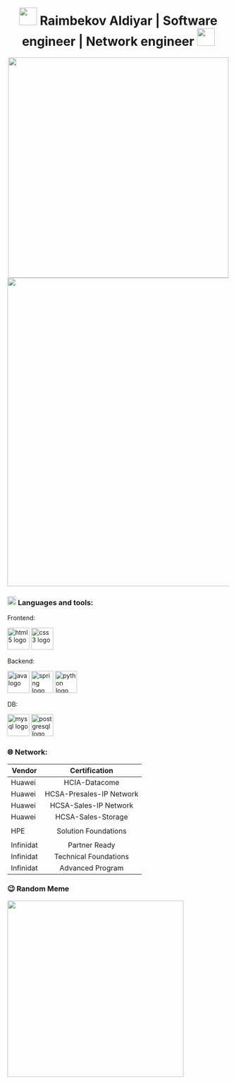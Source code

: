 <div align="center">
  <h1><img src="https://media.giphy.com/media/WUlplcMpOCEmTGBtBW/giphy.gif" width="40"> Raimbekov Aldiyar | Software engineer | Network engineer <img src="https://media.giphy.com/media/WUlplcMpOCEmTGBtBW/giphy.gif" width="40"></h1>
  
  <img src="https://user-images.githubusercontent.com/74038190/212750155-3ceddfbd-19d3-40a3-87af-8d329c8323c4.gif" width="500">
</div>

<div align="center">
  <img src="https://user-images.githubusercontent.com/74038190/212284100-561aa473-3905-4a80-b561-0d28506553ee.gif" width="700">
</div>

### <img src="https://user-images.githubusercontent.com/74038190/212284087-bbe7e430-757e-4901-90bf-4cd2ce3e1852.gif" width="20"> Languages and tools:
Frontend:
<div>
  <img src="https://cdn.jsdelivr.net/gh/devicons/devicon/icons/html5/html5-original.svg" height="50" alt="html5 logo"  />
  <img src="https://cdn.jsdelivr.net/gh/devicons/devicon/icons/css3/css3-original.svg" height="50" alt="css3 logo"  />
</div>

Backend:
<div>
  <img src="https://cdn.jsdelivr.net/gh/devicons/devicon/icons/java/java-original.svg" height="50" alt="java logo"  />
  <img src="https://cdn.jsdelivr.net/gh/devicons/devicon/icons/spring/spring-original.svg" height="50" alt="spring logo"  />
  <img src="https://cdn.jsdelivr.net/gh/devicons/devicon/icons/python/python-original.svg" height="50" alt="python logo"  />
</div>

DB:
<div>
  <img src="https://cdn.jsdelivr.net/gh/devicons/devicon/icons/mysql/mysql-original.svg" height="50" alt="mysql logo"  />
  <img src="https://cdn.jsdelivr.net/gh/devicons/devicon/icons/postgresql/postgresql-original.svg" height="50" alt="postgresql logo"  />
</div>


### 🌐 Network:
| Vendor        | Certification            |
| ------------- |:------------------------:| 
| Huawei        | HCIA-Datacome            | 
| Huawei        | HCSA-Presales-IP Network | 
| Huawei        | HCSA-Sales-IP Network    | 
| Huawei        | HCSA-Sales-Storage       | 
|               |                          | 
| HPE           | Solution Foundations     |
|               |                          | 
| Infinidat     | Partner Ready            |
| Infinidat     | Technical Foundations    |
| Infinidat     |  Advanced Program        | 

### :wink: Random Meme
<img src='https://randommeme-five.vercel.app/' style="height: 400px;"/>
